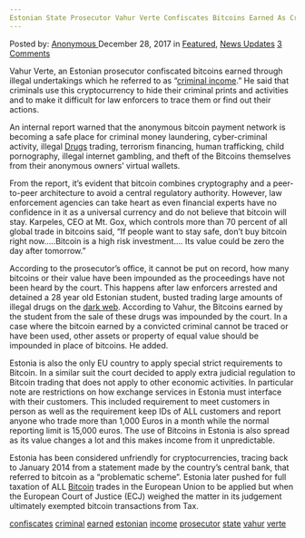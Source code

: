 ```yaml
---
Estonian State Prosecutor Vahur Verte Confiscates Bitcoins Earned As Criminal Income."
---
```

<article class="post-listing post-24136 post type-post status-publish format-standard has-post-thumbnail hentry  tag-confiscates tag-criminal tag-earned tag-estonian tag-income tag-prosecutor tag-state tag-vahur tag-verte">
<div class="post-inner">
    <span>Posted by: <a href="https://www.deepdotweb.com/author/anony/" title="">Anonymous </a></span>
<span>December 28, 2017</span>
<span>in <a href="https://www.deepdotweb.com/category/deepdot-news/" rel="category tag">Featured</a>, <a href="https://www.deepdotweb.com/category/news-updates/" rel="category tag">News Updates</a></span>
<span><a href="https://www.deepdotweb.com/2017/12/28/estonian-state-prosecutor-vahur-verte-confiscates-bitcoins-earned-criminal-income/#comments">3 Comments</a></span>
</p>
<div class="clear"></div>
    
<p>Vahur Verte, an Estonian prosecutor confiscated bitcoins earned through illegal undertakings which he referred to as “<a href="http://m.baltictimes.com/article/jcms/id/140118/">criminal income</a>.” He said that criminals use this cryptocurrency to hide their criminal prints and activities and to make it difficult for law enforcers to trace them or find out their actions.</p>
<p>An internal report warned that the anonymous bitcoin payment network is becoming a safe place for criminal money laundering, cyber-criminal activity, illegal <a href="https://www.deepdotweb.com/2017/12/11/several-internet-drug-dealers-busted-russia/">Drugs</a> trading, terrorism financing, human trafficking, child pornography, illegal internet gambling, and theft of the Bitcoins themselves from their anonymous owners’ virtual wallets.</p>
<p>From the report, it’s evident that bitcoin combines cryptography and a peer-to-peer architecture to avoid a central regulatory authority. However, law enforcement agencies can take heart as even financial experts have no confidence in it as a universal currency and do not believe that bitcoin will stay. Karpeles, CEO at Mt. Gox, which controls more than 70 percent of all global trade in bitcoins said, “If people want to stay safe, don’t buy bitcoin right now&#8230;..Bitcoin is a high risk investment&#8230;. Its value could be zero the day after tomorrow.”</p>
<p><a id="post-24136-_gjdgxs"></a> According to the prosecutor’s office, it cannot be put on record, how many bitcoins or their value have been impounded as the proceedings have not been heard by the court. This happens after law enforcers arrested and detained a 28 year old Estonian student, busted trading large amounts of illegal drugs on the <a href="https://www.deepdotweb.com/2017/12/10/10-12-17-dark-web-cybercrime-roundup/">dark web</a>. According to Vahur, the Bitcoins earned by the student from the sale of these drugs was impounded by the court. In a case where the bitcoin earned by a convicted criminal cannot be traced or have been used, other assets or property of equal value should be impounded in place of bitcoins. He added.</p>
<p>Estonia is also the only EU country to apply special strict requirements to Bitcoin. In a similar suit the court decided to apply extra judicial regulation to Bitcoin trading that does not apply to other economic activities. In particular note are restrictions on how exchange services in Estonia must interface with their customers. This included requirement to meet customers in person as well as the requirement keep IDs of ALL customers and report anyone who trade more than 1,000 Euros in a month while the normal reporting limit is 15,000 euros. The use of Bitcoins in Estonia is also spread as its value changes a lot and this makes income from it unpredictable.</p>
<p>Estonia has been considered unfriendly for cryptocurrencies, tracing back to January 2014 from a statement made by the country&#8217;s central bank, that referred to bitcoin as a &#8220;problematic scheme&#8221;. Estonia later pushed for full taxation of ALL <a href="https://www.deepdotweb.com/2017/12/10/bitcoin-news-roundup-december-10-2017/">Bitcoin</a> trades in the European Union to be applied but when the European Court of Justice (ECJ) weighed the matter in its judgement ultimately exempted bitcoin transactions from Tax.</p>
</div>
<a href="https://www.deepdotweb.com/tag/confiscates/" rel="tag">confiscates</a> <a href="https://www.deepdotweb.com/tag/criminal/" rel="tag">criminal</a> <a href="https://www.deepdotweb.com/tag/earned/" rel="tag">earned</a> <a href="https://www.deepdotweb.com/tag/estonian/" rel="tag">estonian</a> <a href="https://www.deepdotweb.com/tag/income/" rel="tag">income</a> <a href="https://www.deepdotweb.com/tag/prosecutor/" rel="tag">prosecutor</a> <a href="https://www.deepdotweb.com/tag/state/" rel="tag">state</a> <a href="https://www.deepdotweb.com/tag/vahur/" rel="tag">vahur</a> <a href="https://www.deepdotweb.com/tag/verte/" rel="tag">verte</a></span> <span style="display:none" class="updated">2017-12-28</span>
<div style="display:none" class="vcard author" itemprop="author" itemscope itemtype="http://schema.org/Person"><strong class="fn" itemprop="name"><a href="https://www.deepdotweb.com/author/anony/" title="Posts by Anonymous" rel="author">Anonymous</a></strong></div>
    
